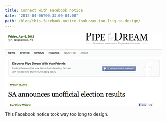 ```yaml
---
title: Connect with Facebook notice
date: "2012-04-06T00:38:00-04:00"
path: /blog/this-facebook-notice-took-way-too-long-to-design/
---
```


![Screenshot of the Pipe Dream social reader integration](./pipe-dream-social-reader.png)

This Facebook notice took way too long to design.
